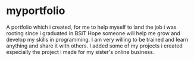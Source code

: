 # myportfolio

A portfolio which i created, for me to help myself to land the job i was rooting since i graduated in BSIT
Hope someone will help me grow and develop my skills in programming.
I am very willing to be trained and learn anything and share it with others.
I added some of my projects i created especially the project i made for my sister's online business.
